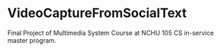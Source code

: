 # VideoCaptureFromSocialText
Final Project of Multimedia System Course at NCHU 105 CS in-service master program.
